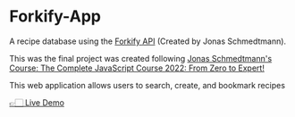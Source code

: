 # Forkify-App

<p>A recipe database using the <a href="https://forkify-api.herokuapp.com/v2">Forkify API</a> (Created by Jonas Schmedtmann).</p>
<p>This was the final project was created following <a href="https://www.udemy.com/course/the-complete-javascript-course/">Jonas Schmedtmann's Course: The Complete JavaScript Course 2022: From Zero to Expert!</a></p>
<p>This web application allows users to search, create, and bookmark recipes</p>
<a href="xxx"> 👉🏻 Live Demo</a>
